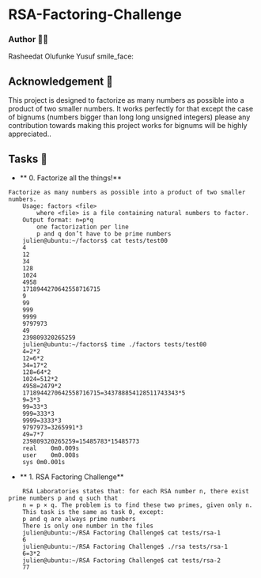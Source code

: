 # RSA-Factoring-Challenge

### Author :man_technologist:
Rasheedat Olufunke Yusuf smile_face:

## Acknowledgement :pray:
This project is designed to factorize as many numbers as possible into a product of two smaller numbers.
It works perfectly for that except the case of bignums (numbers bigger than long long unsigned integers)
please any contribution towards making this project works for bignums will be highly appreciated..

## Tasks :page_with_curl:

* ** 0. Factorize all the things!**
```
Factorize as many numbers as possible into a product of two smaller numbers.
	Usage: factors <file>
		where <file> is a file containing natural numbers to factor.
	Output format: n=p*q
		one factorization per line
		p and q don’t have to be prime numbers
	julien@ubuntu:~/factors$ cat tests/test00
	4
	12
	34
	128
	1024
	4958
	1718944270642558716715
	9
	99
	999
	9999
	9797973
	49
	239809320265259
	julien@ubuntu:~/factors$ time ./factors tests/test00
	4=2*2
	12=6*2
	34=17*2
	128=64*2
	1024=512*2
	4958=2479*2
	1718944270642558716715=343788854128511743343*5
	9=3*3
	99=33*3
	999=333*3
	9999=3333*3
	9797973=3265991*3
	49=7*7
	239809320265259=15485783*15485773
	real    0m0.009s
	user    0m0.008s
	sys 0m0.001s
```
* ** 1. RSA Factoring Challenge**
```
	RSA Laboratories states that: for each RSA number n, there exist prime numbers p and q such that
	n = p × q. The problem is to find these two primes, given only n.
	This task is the same as task 0, except:
	p and q are always prime numbers
	There is only one number in the files
	julien@ubuntu:~/RSA Factoring Challenge$ cat tests/rsa-1
	6
	julien@ubuntu:~/RSA Factoring Challenge$ ./rsa tests/rsa-1
	6=3*2
	julien@ubuntu:~/RSA Factoring Challenge$ cat tests/rsa-2
	77
```
